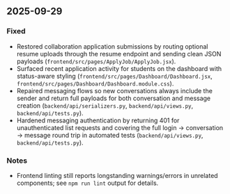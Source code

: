 ## 2025-09-29

### Fixed
- Restored collaboration application submissions by routing optional resume uploads through the resume endpoint and sending clean JSON payloads (`frontend/src/pages/ApplyJob/ApplyJob.jsx`).
- Surfaced recent application activity for students on the dashboard with status-aware styling (`frontend/src/pages/Dashboard/Dashboard.jsx`, `frontend/src/pages/Dashboard/Dashboard.module.css`).
- Repaired messaging flows so new conversations always include the sender and return full payloads for both conversation and message creation (`backend/api/serializers.py`, `backend/api/views.py`, `backend/api/tests.py`).
- Hardened messaging authentication by returning 401 for unauthenticated list requests and covering the full login → conversation → message round trip in automated tests (`backend/api/views.py`, `backend/api/tests.py`).

### Notes
- Frontend linting still reports longstanding warnings/errors in unrelated components; see `npm run lint` output for details.
